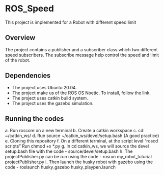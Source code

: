 # ROS_Speed
This project is implemented for a Robot with different speed limit

## Overview
The project contains a publisher and a subscriber class which two different speed subscribers. The subscribe message help control the speed and limit of the robot.

## Dependencies
* The project uses Ubuntu 20.04.
* The project make us of the ROS OS Noetic. To install, follow the link.
* The project uses catkin build system.
* The project uses the gazebo simulation.

## Running the codes
a. Run roscore on a new terminal
b. Create a catkin workspace
c. cd ~/catkin_ws/
d. Run source ~/catkin_ws/devel/setup.bash (A good practice)
e. Cloning this repository
f. On a different terminal, at the script level “roscd scripts” Run chmod +x *.py
g. In cd catkin_ws, we will source the devel setup.bash file with the code -
source/devel/setup.bash
h. The projectPublisher.py can be run using the code - rosrun my_robot_tuturial
projectPublisher.py
i. Then launch the husky robot with gazebo using the code - roslaunch
husky_gazebo husky_playpen.launch

